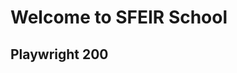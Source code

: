 <!-- .slide: class="first-slide" sfeir-level="2" sfeir-techno="playwright" -->

# **Welcome to SFEIR School**

## **Playwright 200**

